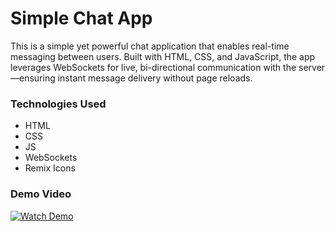 # Simple Chat App

This is a simple yet powerful chat application that enables real-time messaging between users. Built with HTML, CSS, and JavaScript, the app leverages WebSockets for live, bi-directional communication with the server—ensuring instant message delivery without page reloads.

### Technologies Used

- HTML
- CSS
- JS
- WebSockets
- Remix Icons

### Demo Video

[![Watch Demo](https://img.youtube.com/vi/JomAvBKSBIE/0.jpg)](https://www.youtube.com/watch?v=JomAvBKSBIE)
